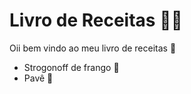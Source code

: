 # Livro de Receitas :woman_cook: 

Oii bem vindo ao meu livro de receitas :wave:

- Strogonoff de frango :chicken:
- Pavê 🍮
